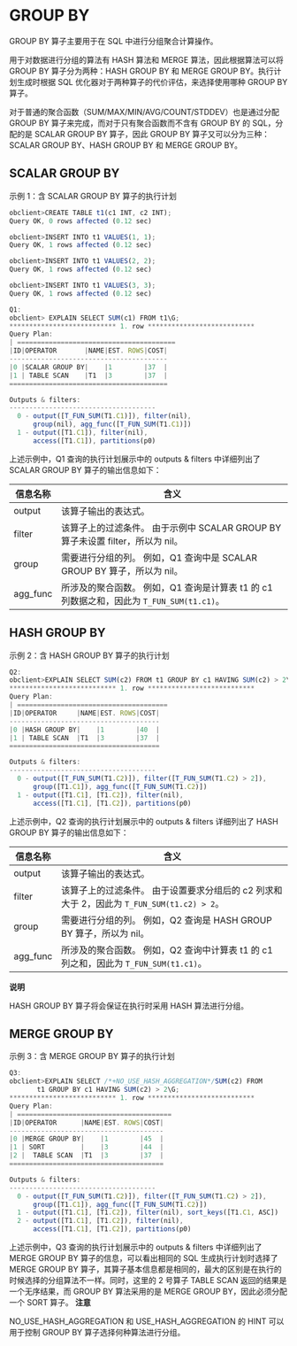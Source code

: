 GROUP BY 
=============================

GROUP BY 算子主要用于在 SQL 中进行分组聚合计算操作。

用于对数据进行分组的算法有 HASH 算法和 MERGE 算法，因此根据算法可以将 GROUP BY 算子分为两种：HASH GROUP BY 和 MERGE GROUP BY。执行计划生成时根据 SQL 优化器对于两种算子的代价评估，来选择使用哪种 GROUP BY 算子。

对于普通的聚合函数（SUM/MAX/MIN/AVG/COUNT/STDDEV）也是通过分配 GROUP BY 算子来完成，而对于只有聚合函数而不含有 GROUP BY 的 SQL，分配的是 SCALAR GROUP BY 算子，因此 GROUP BY 算子又可以分为三种：SCALAR GROUP BY、HASH GROUP BY 和 MERGE GROUP BY。

SCALAR GROUP BY 
------------------------------------

示例 1：含 SCALAR GROUP BY 算子的执行计划

```javascript
obclient>CREATE TABLE t1(c1 INT, c2 INT);
Query OK, 0 rows affected (0.12 sec)

obclient>INSERT INTO t1 VALUES(1, 1);
Query OK, 1 rows affected (0.12 sec)

obclient>INSERT INTO t1 VALUES(2, 2);
Query OK, 1 rows affected (0.12 sec)

obclient>INSERT INTO t1 VALUES(3, 3);
Query OK, 1 rows affected (0.12 sec)

Q1:
obclient> EXPLAIN SELECT SUM(c1) FROM t1\G;
*************************** 1. row ***************************
Query Plan:
| ========================================
|ID|OPERATOR       |NAME|EST. ROWS|COST|
----------------------------------------
|0 |SCALAR GROUP BY|    |1        |37  |
|1 | TABLE SCAN    |T1  |3        |37  |
========================================

Outputs & filters: 
-------------------------------------
  0 - output([T_FUN_SUM(T1.C1)]), filter(nil), 
      group(nil), agg_func([T_FUN_SUM(T1.C1)])
  1 - output([T1.C1]), filter(nil), 
      access([T1.C1]), partitions(p0)
```



上述示例中，Q1 查询的执行计划展示中的 outputs \& filters 中详细列出了 SCALAR GROUP BY 算子的输出信息如下：


| **信息名称** |                                    **含义**                                    |
|----------|------------------------------------------------------------------------------|
| output   | 该算子输出的表达式。                                                                   |
| filter   | 该算子上的过滤条件。 由于示例中 SCALAR GROUP BY 算子未设置 filter，所以为 nil。       |
| group    | 需要进行分组的列。 例如，Q1 查询中是 SCALAR GROUP BY 算子，所以为 nil。             |
| agg_func | 所涉及的聚合函数。 例如，Q1 查询是计算表 t1 的 c1 列数据之和，因此为 `T_FUN_SUM(t1.c1)`。 |



HASH GROUP BY 
----------------------------------

示例 2：含 HASH GROUP BY 算子的执行计划

```javascript
Q2: 
obclient>EXPLAIN SELECT SUM(c2) FROM t1 GROUP BY c1 HAVING SUM(c2) > 2\G;
*************************** 1. row ***************************
Query Plan:
| ======================================
|ID|OPERATOR     |NAME|EST. ROWS|COST|
--------------------------------------
|0 |HASH GROUP BY|    |1        |40  |
|1 | TABLE SCAN  |T1  |3        |37  |
======================================

Outputs & filters: 
-------------------------------------
  0 - output([T_FUN_SUM(T1.C2)]), filter([T_FUN_SUM(T1.C2) > 2]), 
      group([T1.C1]), agg_func([T_FUN_SUM(T1.C2)])
  1 - output([T1.C1], [T1.C2]), filter(nil), 
      access([T1.C1], [T1.C2]), partitions(p0)
```



上述示例中，Q2 查询的执行计划展示中的 outputs \& filters 详细列出了 HASH GROUP BY 算子的输出信息如下：


| **信息名称** |                                    **含义**                                    |
|----------|------------------------------------------------------------------------------|
| output   | 该算子输出的表达式。                                                                   |
| filter   | 该算子上的过滤条件。 由于设置要求分组后的 c2 列求和大于 2，因此为 `T_FUN_SUM(t1.c2) > 2`。 |
| group    | 需要进行分组的列。 例如，Q2 查询是 HASH GROUP BY 算子，所以为 nil。                |
| agg_func | 所涉及的聚合函数。 例如，Q2 查询中计算表 t1 的 c1 列之和，因此为 `T_FUN_SUM(t1.c1)`。   |


**说明**



HASH GROUP BY 算子将会保证在执行时采用 HASH 算法进行分组。

MERGE GROUP BY 
-----------------------------------

示例 3：含 MERGE GROUP BY 算子的执行计划

```javascript
Q3: 
obclient>EXPLAIN SELECT /*+NO_USE_HASH_AGGREGATION*/SUM(c2) FROM 
       t1 GROUP BY c1 HAVING SUM(c2) > 2\G;
*************************** 1. row ***************************
Query Plan:
| =======================================
|ID|OPERATOR      |NAME|EST. ROWS|COST|
---------------------------------------
|0 |MERGE GROUP BY|    |1        |45  |
|1 | SORT         |    |3        |44  |
|2 |  TABLE SCAN  |T1  |3        |37  |
=======================================

Outputs & filters: 
-------------------------------------
  0 - output([T_FUN_SUM(T1.C2)]), filter([T_FUN_SUM(T1.C2) > 2]), 
      group([T1.C1]), agg_func([T_FUN_SUM(T1.C2)])
  1 - output([T1.C1], [T1.C2]), filter(nil), sort_keys([T1.C1, ASC])
  2 - output([T1.C1], [T1.C2]), filter(nil), 
      access([T1.C1], [T1.C2]), partitions(p0)
```



上述示例中，Q3 查询的执行计划展示中的 outputs \& filters 中详细列出了 MERGE GROUP BY 算子的信息，可以看出相同的 SQL 生成执行计划时选择了 MERGE GROUP BY 算子，其算子基本信息都是相同的，最大的区别是在执行的时候选择的分组算法不一样。同时，这里的 2 号算子 TABLE SCAN 返回的结果是一个无序结果，而 GROUP BY 算法采用的是 MERGE GROUP BY，因此必须分配一个 SORT 算子。
**注意**



NO_USE_HASH_AGGREGATION 和 USE_HASH_AGGREGATION 的 HINT 可以用于控制 GROUP BY 算子选择何种算法进行分组。
